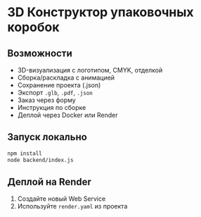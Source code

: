 # 3D Конструктор упаковочных коробок

## Возможности
- 3D-визуализация с логотипом, CMYK, отделкой
- Сборка/раскладка с анимацией
- Сохранение проекта (.json)
- Экспорт `.glb`, `.pdf`, `.json`
- Заказ через форму
- Инструкция по сборке
- Деплой через Docker или Render

## Запуск локально
```bash
npm install
node backend/index.js
```

## Деплой на Render
1. Создайте новый Web Service
2. Используйте `render.yaml` из проекта